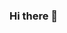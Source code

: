 ### Hi there 👋

<!--
**yufang18/yufang18** is a ✨ _special_ ✨ repository because its `README.md` (this file) appears on your GitHub profile.

Here are some ideas to get you started:

- 🔭 I’m currently working on ... Henu
- 🌱 I’m currently learning ... chatGPT-4
- 👯 I’m looking to collaborate on ...
- 🤔 I’m looking for help with ...
- 💬 Ask me about ...
- 📫 How to reach me: ...
- 😄 Pronouns: ... Wang Rui
- ⚡ Fun fact: ...
-->

